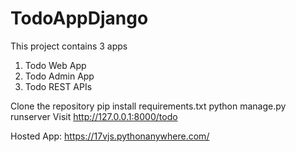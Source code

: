 # TodoAppDjango
This project contains 3 apps
1. Todo Web App
2. Todo Admin App
3. Todo REST APIs

Clone the repository
pip install requirements.txt
python manage.py runserver
Visit http://127.0.0.1:8000/todo

Hosted App:
https://17vjs.pythonanywhere.com/

